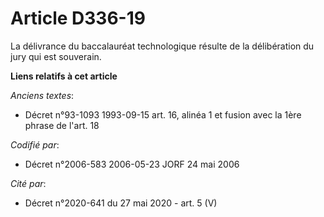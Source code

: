 # Article D336-19

La délivrance du baccalauréat technologique résulte de la délibération du jury qui est souverain.

**Liens relatifs à cet article**

_Anciens textes_:

  - Décret n°93-1093 1993-09-15 art. 16, alinéa 1 et fusion avec la 1ère phrase de l'art. 18

_Codifié par_:

  - Décret n°2006-583 2006-05-23 JORF 24 mai 2006

_Cité par_:

  - Décret n°2020-641 du 27 mai 2020 - art. 5 (V)
